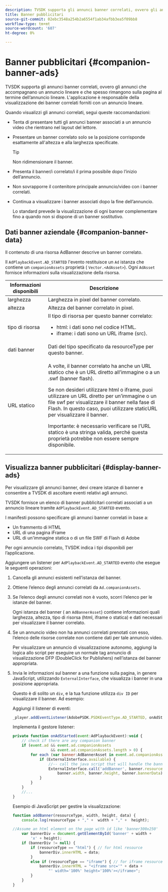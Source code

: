 ```yaml
---
description: TVSDK supporta gli annunci banner correlati, ovvero gli annunci che accompagnano un annuncio lineare e che spesso rimangono sulla pagina al termine dell’annuncio lineare. L'applicazione è responsabile della visualizzazione dei banner correlati forniti con un annuncio lineare.
title: Banner pubblicitari
source-git-commit: 02ebc3548a254b2a6554f1ab34afbb3ea5f09bb8
workflow-type: tm+mt
source-wordcount: '607'
ht-degree: 0%

---
```


# Banner pubblicitari {#companion-banner-ads}

TVSDK supporta gli annunci banner correlati, ovvero gli annunci che accompagnano un annuncio lineare e che spesso rimangono sulla pagina al termine dell’annuncio lineare. L&#39;applicazione è responsabile della visualizzazione dei banner correlati forniti con un annuncio lineare.

Quando visualizzi gli annunci correlati, segui queste raccomandazioni:

* Tenta di presentare tutti gli annunci banner associati a un annuncio video che rientrano nel layout del lettore.
* Presentare un banner correlato solo se la posizione corrisponde esattamente all&#39;altezza e alla larghezza specificate.

  >[!TIP]
  >
  >Non ridimensionare il banner.

* Presenta il banner/i correlato/i il prima possibile dopo l’inizio dell’annuncio.
* Non sovrapporre il contenitore principale annuncio/video con i banner correlati.
* Continua a visualizzare i banner associati dopo la fine dell’annuncio.

  Lo standard prevede la visualizzazione di ogni banner complementare fino a quando non si dispone di un banner sostitutivo.

## Dati banner aziendale {#companion-banner-data}

Il contenuto di una risorsa AdBanner descrive un banner correlato.

<!--<a id="section_D730B4FD6FD749E9860B6A07FC110552"></a>-->

Il `AdPlaybackEvent.AD_STARTED` l&#39;evento restituisce un `Ad` istanza che contiene un `companionAssets` proprietà ( `Vector.<AdAsset>`).
Ogni `AdAsset` fornisce informazioni sulla visualizzazione della risorsa.

<table id="table_760C885E2DCA4BE983CC57FDA7BD5B14"> 
 <thead> 
  <tr> 
   <th colname="col1" class="entry"> Informazioni disponibili </th> 
   <th colname="col2" class="entry"> Descrizione </th> 
  </tr> 
 </thead>
 <tbody> 
  <tr> 
   <td colname="col1"> larghezza </td> 
   <td colname="col2"> Larghezza in pixel del banner correlato. </td> 
  </tr> 
  <tr> 
   <td colname="col1"> altezza </td> 
   <td colname="col2"> Altezza del banner correlato in pixel. </td> 
  </tr> 
  <tr> 
   <td colname="col1"> tipo di risorsa </td> 
   <td colname="col2">Il tipo di risorsa per questo banner correlato: 
    <ul id="ul_A067787FE49E4B6095BE0AC1D447DBB3"> 
     <li id="li_02B7224C67004095B3F6E50FD21E507E">html: i dati sono nel codice HTML. </li> 
     <li id="li_5F37E14472424F808C6094F42009E676">iframe: i dati sono un URL iframe (src). </li> 
    </ul> </td> 
  </tr> 
  <tr> 
   <td colname="col1"> dati banner </td> 
   <td colname="col2"> Dati del tipo specificato da <span class="codeph"> resourceType</span> per questo banner. </td> 
  </tr> 
  <tr> 
   <td colname="col1"> URL statico </td> 
   <td colname="col2"> <p>A volte, il banner correlato ha anche un URL statico che è un URL diretto all’immagine o a un <span class="filepath"> .swf</span> (banner flash). </p> <p>Se non desideri utilizzare html o iframe, puoi utilizzare un URL diretto per un’immagine o un file swf per visualizzare il banner nella fase di Flash. In questo caso, puoi utilizzare staticURL per visualizzare il banner. </p> <p>Importante: è necessario verificare se l’URL statico è una stringa valida, perché questa proprietà potrebbe non essere sempre disponibile. </p> </td> 
  </tr> 
 </tbody> 
</table>

## Visualizza banner pubblicitari {#display-banner-ads}

Per visualizzare gli annunci banner, devi creare istanze di banner e consentire a TVSDK di ascoltare eventi relativi agli annunci.

TVSDK fornisce un elenco di banner pubblicitari correlati associati a un annuncio lineare tramite `AdPlaybackEvent.AD_STARTED` evento.

I manifesti possono specificare gli annunci banner correlati in base a:

* Un frammento di HTML
* URL di una pagina iFrame
* URL di un&#39;immagine statica o di un file SWF di Flash di Adobe

Per ogni annuncio correlato, TVSDK indica i tipi disponibili per l’applicazione.

Aggiungere un listener per `AdPlaybackEvent.AD_STARTED` evento che esegue le seguenti operazioni:

1. Cancella gli annunci esistenti nell’istanza del banner.

1. Ottiene l’elenco degli annunci correlati da `Ad.companionAssets`.

1. Se l’elenco degli annunci correlati non è vuoto, scorri l’elenco per le istanze del banner.

   Ogni istanza del banner ( an `AdBannerAsset`) contiene informazioni quali larghezza, altezza, tipo di risorsa (html, iframe o statica) e dati necessari per visualizzare il banner correlato.

1. Se un annuncio video non ha annunci correlati prenotati con esso, l’elenco delle risorse correlate non contiene dati per tale annuncio video.

   Per visualizzare un annuncio di visualizzazione autonomo, aggiungi la logica allo script per eseguire un normale tag annuncio di visualizzazione DFP (DoubleClick for Publishers) nell’istanza del banner appropriata.

1. Invia le informazioni sul banner a una funzione sulla pagina, in genere JavaScript, utilizzando `ExternalInterface`, che visualizza i banner in una posizione appropriata.

   Questo è di solito un `div`, e la tua funzione utilizza `div ID` per visualizzare il banner. Ad esempio:

   Aggiungi il listener di eventi:

   ```js
   _player.addEventListener(AdobePSDK.PSDKEventType.AD_STARTED, onAdStarted);
   ```

   Implementa il gestore listener:

   ```js
   private function onAdStarted(event:AdPlaybackEvent):void { 
       // check if there are any companion banner 
       if (event.ad && event.ad.companionAssets  
                    && event.ad.companionAssets.length > 0) { 
           for each (var banner:AdBannerAsset in event.ad.companionAssets) { 
               if (ExternalInterface.available) { 
                   //-- call the java script that will handle the banner display. 
                   ExternalInterface.call('addBanner', banner.resourceType,  
                       banner.width, banner.height, banner.bannerData); 
               } 
           } 
       }  
       //...        
   }
   ```

   Esempio di JavaScript per gestire la visualizzazione:

   ```js
   function addBanner(resourceType, width, height, data) { 
       console.log(resourceType + "," +  width + "," +  height); 
   
   //Assume an html element on the page with id like 'banner300x250' 
       var bannerDiv = document.getElementById('banner' + width +  
           'x' + height);  
       if (bannerDiv != null) { 
           if (resourceType == "html") { // for html resource 
               bannerDiv.innerHTML = data; 
           } 
           else if (resourceType == "iframe") { // for iframe resource 
               bannerDiv.innerHTML = "<iframe src='" + data +  
                   "' width='100%' height='100%'></iframe>"; 
           } 
       } 
   }
   ```
